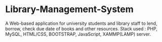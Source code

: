# Library-Management-System
A Web-based application for university students and library staff to lend, borrow, check due date of books and other resources. 
Stack used : PHP, MySQL, HTML/CSS, BOOTSTRAP, JavaScript, XAMMP(LAMP) server.
